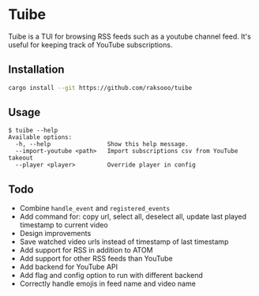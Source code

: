 # Tuibe

Tuibe is a TUI for browsing RSS feeds such as a youtube channel feed. It's useful for keeping track
of YouTube subscriptions.

## Installation
```sh
cargo install --git https://github.com/raksooo/tuibe
```

## Usage
```
$ tuibe --help
Available options:
  -h, --help                Show this help message.
  --import-youtube <path>   Import subscriptions csv from YouTube takeout
  --player <player>         Override player in config
```

## Todo
- Combine `handle_event` and `registered_events`
- Add command for: copy url, select all, deselect all, update last played timestamp to current video
- Design improvements
- Save watched video urls instead of timestamp of last timestamp
- Add support for RSS in addition to ATOM
- Add support for other RSS feeds than YouTube
- Add backend for YouTube API
- Add flag and config option to run with different backend
- Correctly handle emojis in feed name and video name

